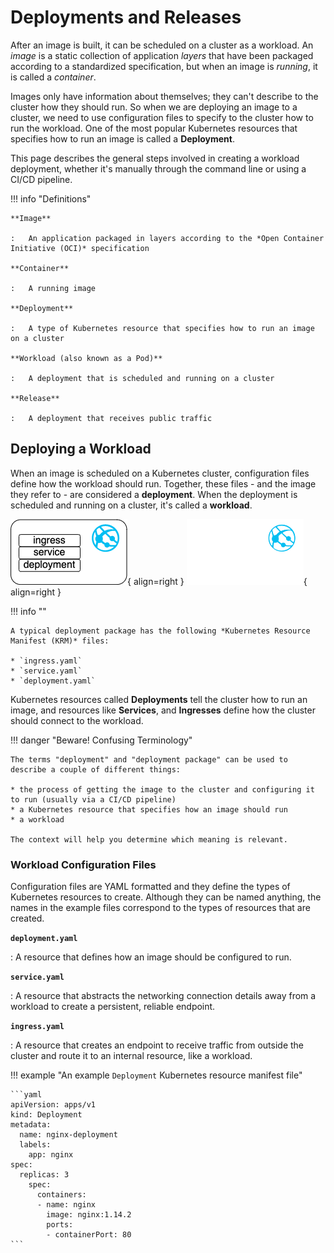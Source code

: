 # Deployments and Releases

After an image is built, it can be scheduled on a cluster as a workload. An *image* is a static collection of application *layers* that have been packaged according to a standardized specification, but when an image is *running*, it is called a *container*.

Images only have information about themselves; they can't describe to the cluster how they should run. So when we are deploying an image to a cluster, we need to use configuration files to specify to the cluster how to run the workload. One of the most popular Kubernetes resources that specifies how to run an image is called a **Deployment**.

This page describes the general steps involved in creating a workload deployment, whether it's manually through the command line or using a CI/CD pipeline.

!!! info "Definitions"

    **Image**

    :   An application packaged in layers according to the *Open Container Initiative (OCI)* specification

    **Container**

    :   A running image

    **Deployment**

    :   A type of Kubernetes resource that specifies how to run an image on a cluster

    **Workload (also known as a Pod)**

    :   A deployment that is scheduled and running on a cluster

    **Release**

    :   A deployment that receives public traffic

## Deploying a Workload

When an image is scheduled on a Kubernetes cluster, configuration files define how the workload should run. Together, these files - and the image they refer to - are considered a **deployment**. When the deployment is scheduled and running on a cluster, it's called a **workload**.

![deployment image](../assets/deployment-light.png#only-light){ align=right }
![deployment image](../assets/deployment-dark.png#only-dark){ align=right }

!!! info ""

    A typical deployment package has the following *Kubernetes Resource Manifest (KRM)* files:

    * `ingress.yaml`
    * `service.yaml`
    * `deployment.yaml`

Kubernetes resources called **Deployments** tell the cluster how to run an image, and resources like **Services**, and **Ingresses** define how the cluster should connect to the workload.

!!! danger "Beware! Confusing Terminology"

    The terms "deployment" and "deployment package" can be used to describe a couple of different things:

    * the process of getting the image to the cluster and configuring it to run (usually via a CI/CD pipeline)
    * a Kubernetes resource that specifies how an image should run
    * a workload

    The context will help you determine which meaning is relevant.

### Workload Configuration Files

Configuration files are YAML formatted and they define the types of Kubernetes resources to create. Although they can be named anything, the names in the example files correspond to the types of resources that are created.

**`deployment.yaml`**

:   A resource that defines how an image should be configured to run.

**`service.yaml`**

:   A resource that abstracts the networking connection details away from a workload to create a persistent, reliable endpoint.

**`ingress.yaml`**

:   A resource that creates an endpoint to receive traffic from outside the cluster and route it to an internal resource, like a workload.

!!! example "An example `Deployment` Kubernetes resource manifest file"

    ```yaml
    apiVersion: apps/v1
    kind: Deployment
    metadata:
      name: nginx-deployment
      labels:
        app: nginx
    spec:
      replicas: 3
        spec:
          containers:
          - name: nginx
            image: nginx:1.14.2
            ports:
            - containerPort: 80
    ```
